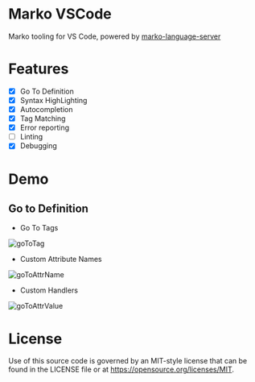 # Marko VSCode

Marko tooling for VS Code, powered by [marko-language-server](../../tree/master/server)

# Features

- [x] Go To Definition
- [x] Syntax HighLighting
- [x] Autocompletion
- [x] Tag Matching
- [x] Error reporting
- [ ] Linting
- [x] Debugging

# Demo

## Go to Definition

- Go To Tags

![goToTag](https://raw.githubusercontent.com/marko-js/language-server/main/clients/vscode/img/goToTag.gif)

- Custom Attribute Names

![goToAttrName](https://raw.githubusercontent.com/marko-js/language-server/main/clients/vscode/img/goToAttrName.gif)

- Custom Handlers

![goToAttrValue](https://raw.githubusercontent.com/marko-js/language-server/main/clients/vscode/img/goToAttrValue.gif)

# License

Use of this source code is governed by an MIT-style license that can be found in
the LICENSE file or at https://opensource.org/licenses/MIT.
